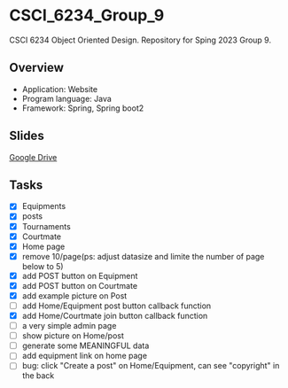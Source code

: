 # CSCI_6234_Group_9
CSCI 6234 Object Oriented Design. Repository for Sping 2023 Group 9. 

## Overview
* Application: Website
* Program language: Java
* Framework: Spring, Spring boot2


## Slides
[Google Drive](https://docs.google.com/presentation/d/1lF3PdN1U0-0lVJ-0RPXKd3fob1CUjmEDquPwAA-aUbM/edit?usp=sharing)

## Tasks
- [x] Equipments
- [x] posts
- [x] Tournaments
- [x] Courtmate
- [x] Home page
- [x] remove 10/page(ps: adjust datasize and limite the number of page below to 5)
- [x] add POST button on Equipment
- [x] add POST button on Courtmate
- [x] add example picture on Post
- [ ] add Home/Equipment post button callback function
- [x] add Home/Courtmate join button callback function
- [ ] a very simple admin page
- [ ] show picture on Home/post
- [ ] generate some MEANINGFUL data
- [ ] add equipment link on home page
- [ ] bug: click "Create a post" on Home/Equipment, can see "copyright" in the back
